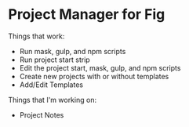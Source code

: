 # Project Manager for Fig

Things that work:

- Run mask, gulp, and npm scripts
- Run project start strip
- Edit the project start, mask, gulp, and npm scripts
- Create new projects with or without templates
- Add/Edit Templates

Things that I'm working on:

- Project Notes
